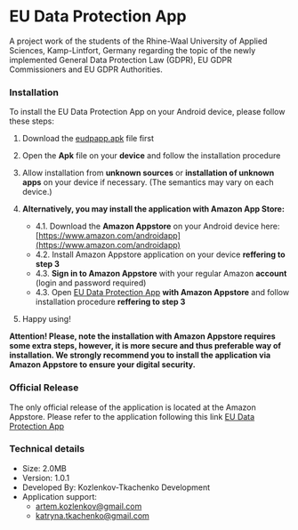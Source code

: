 # EU Data Protection App
 A project work of the students of the Rhine-Waal University of Applied Sciences, Kamp-Lintfort, Germany regarding the topic of the newly implemented General Data Protection Law (GDPR), EU GDPR Commissioners and EU GDPR Authorities. 

### Installation
To install the EU Data Protection App on your Android device, please follow these steps: 

 1. Download the [eudpapp.apk](https://github.com/artemkoslenkov/eudpapp/releases/download/1.0.1/eudpapp_v1.0.1.apk) file first 
 2.  Open the **Apk** file on your **device** and follow the installation procedure
 3.  Allow installation from **unknown sources** or **installation of unknown apps** on your device if necessary. (The semantics may vary on each device.)
 4.  **Alternatively, you may install the application with Amazon App Store:**
	 * 4.1. Download the **Amazon Appstore** on your Android device here: [https://www.amazon.com/androidapp](https://www.amazon.com/androidapp) 
	 * 4.2. Install Amazon Appstore application on your device **reffering to step 3**
	 * 4.3. **Sign in to Amazon Appstore** with your regular Amazon **account** (login and password required)
	 * 4.3. Open [EU Data Protection App](https://www.amazon.com/dp/B082ZQQT6F/ref=cm_sw_em_r_mt_dp_U_ZkgeEbRXADGDE) **with Amazon Appstore** and follow installation procedure **reffering to step 3**  

5. Happy using!

**Attention! Please, note the installation with Amazon Appstore requires some extra steps, however, it is more secure and thus preferable way of installation. We strongly recommend you to install the application via Amazon Appstore to ensure your digital security.** 
 
### Official Release 
 The only official release of the application is located at the Amazon Appstore. 
 Please refer to the application following this link [EU Data Protection App](https://www.amazon.com/dp/B082ZQQT6F/ref=cm_sw_em_r_mt_dp_U_ZkgeEbRXADGDE)
 
### Technical details
* Size: 2.0MB
* Version: 1.0.1
* Developed By: Kozlenkov-Tkachenko Development
* Application support: 
 	* <artem.kozlenkov@gmail.com>
 	* <katryna.tkachenko@gmail.com>

